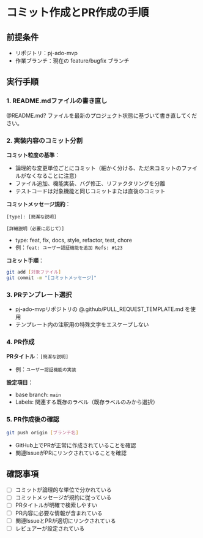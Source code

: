 # コミット作成とPR作成の手順

## 前提条件

- リポジトリ：pj-ado-mvp
- 作業ブランチ：現在の feature/bugfix ブランチ

## 実行手順

### 1. README.mdファイルの書き直し

@README.md? ファイルを最新のプロジェクト状態に基づいて書き直してください。

### 2. 実装内容のコミット分割

**コミット粒度の基準**：

- 論理的な変更単位ごとにコミット（細かく分ける、ただ未コミットのファイルがなくなることに注意）
- ファイル追加、機能実装、バグ修正、リファクタリングを分離
- テストコードは対象機能と同じコミットまたは直後のコミット

**コミットメッセージ規約**：

```
[type]: [簡潔な説明]

[詳細説明（必要に応じて）]
```

- type: feat, fix, docs, style, refactor, test, chore
- 例：`feat: ユーザー認証機能を追加 Refs: #123`

**コミット手順**：

```bash
git add [対象ファイル]
git commit -m "[コミットメッセージ]"
```

### 3. PRテンプレート選択

- pj-ado-mvpリポジトリの @.github/PULL_REQUEST_TEMPLATE.md を使用
- テンプレート内の注釈用の特殊文字をエスケープしない

### 4. PR作成

**PRタイトル**：`[簡潔な説明]`

- 例：`ユーザー認証機能の実装`

**設定項目**：

- base branch: `main`
- Labels: 関連する既存のラベル（既存ラベルのみから選択）

### 5. PR作成後の確認

```bash
git push origin [ブランチ名]
```

- GitHub上でPRが正常に作成されていることを確認
- 関連IssueがPRにリンクされていることを確認

## 確認事項

- [ ] コミットが論理的な単位で分かれている
- [ ] コミットメッセージが規約に従っている
- [ ] PRタイトルが明確で検索しやすい
- [ ] PR内容に必要な情報が含まれている
- [ ] 関連IssueとPRが適切にリンクされている
- [ ] レビュアーが設定されている
